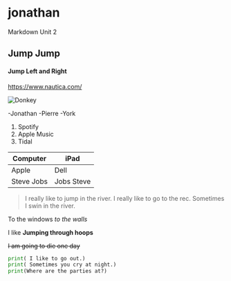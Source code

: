 # jonathan
Markdown Unit 2

## Jump Jump

#### Jump Left and Right

<https://www.nautica.com/>

![Donkey](https://www.google.com/url?sa=i&source=images&cd=&ved=2ahUKEwiG09Sfp63gAhUQPa0KHeopD98QjRx6BAgBEAU&url=http%3A%2F%2Fwallpaperswide.com%2Fdonkey_shrek_the_final_chapter-wallpapers.html&psig=AOvVaw0T_VI9I72cBAqUDugHjyxx&ust=1549755489592305)

-Jonathan
-Pierre
-York

1. Spotify
2. Apple Music
3. Tidal 

| Computer | iPad |
| ------| ------ |
| Apple | Dell |
| Steve Jobs | Jobs Steve |

> I really like to jump in the river.
> I really like to go to the rec.
> Sometimes I swin in the river.

To the windows *to the walls*

I like **Jumping through hoops**

~~I am going to die one day~~


``` python
print( I like to go out.)
print( Sometimes you cry at night.)
print(Where are the parties at?)
```
